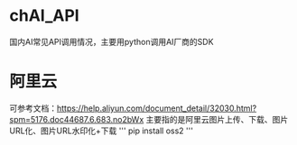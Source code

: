 # chAI_API
国内AI常见API调用情况，主要用python调用AI厂商的SDK


# 阿里云
可参考文档：https://help.aliyun.com/document_detail/32030.html?spm=5176.doc44687.6.683.no2bWx
主要指的是阿里云图片上传、下载、图片URL化、图片URL水印化+下载
'''
pip install oss2
'''
